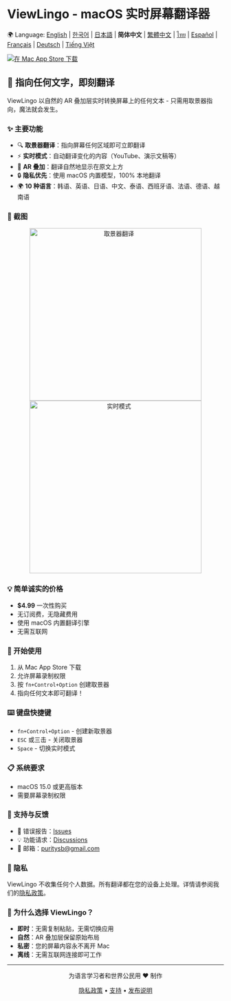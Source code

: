 # ViewLingo - macOS 实时屏幕翻译器

🌍 Language: [English](../README.md) | [한국어](README-ko.md) | [日本語](README-ja.md) | **简体中文** | [繁體中文](README-zh-Hant.md) | [ไทย](README-th.md) | [Español](README-es.md) | [Français](README-fr.md) | [Deutsch](README-de.md) | [Tiếng Việt](README-vi.md)

[![在 Mac App Store 下载](https://developer.apple.com/app-store/marketing/guidelines/images/badge-download-on-the-mac-app-store.svg)](https://apps.apple.com/kr/app/viewlingo-%EC%8B%A4%EC%8B%9C%EA%B0%84-%ED%99%94%EB%A9%B4-%EB%B2%88%EC%97%AD%EA%B8%B0/id6749508592?mt=12)

## 🎯 指向任何文字，即刻翻译

ViewLingo 以自然的 AR 叠加层实时转换屏幕上的任何文本 - 只需用取景器指向，魔法就会发生。

### ✨ 主要功能
- 🔍 **取景器翻译**：指向屏幕任何区域即可立即翻译
- ⚡ **实时模式**：自动翻译变化的内容（YouTube、演示文稿等）
- 🎨 **AR 叠加**：翻译自然地显示在原文上方
- 🔒 **隐私优先**：使用 macOS 内置模型，100% 本地翻译
- 🌍 **10 种语言**：韩语、英语、日语、中文、泰语、西班牙语、法语、德语、越南语

### 📸 截图

<p align="center">
  <img src="images/viewfinder-demo.png" width="400" alt="取景器翻译">
  <img src="images/live-mode.png" width="400" alt="实时模式">
</p>

### 💡 简单诚实的价格
- **$4.99** 一次性购买
- 无订阅费，无隐藏费用
- 使用 macOS 内置翻译引擎
- 无需互联网

### 🚀 开始使用
1. 从 Mac App Store 下载
2. 允许屏幕录制权限
3. 按 `fn+Control+Option` 创建取景器
4. 指向任何文本即可翻译！

### ⌨️ 键盘快捷键
- `fn+Control+Option` - 创建新取景器
- `ESC` 或三击 - 关闭取景器
- `Space` - 切换实时模式

### 📋 系统要求
- macOS 15.0 或更高版本
- 需要屏幕录制权限

### 📮 支持与反馈
- 🐛 错误报告：[Issues](https://github.com/puritysb/ViewLingo/issues)
- 💡 功能请求：[Discussions](https://github.com/puritysb/ViewLingo/discussions)
- 📧 邮箱：puritysb@gmail.com

### 🔐 隐私
ViewLingo 不收集任何个人数据。所有翻译都在您的设备上处理。详情请参阅我们的[隐私政策](PRIVACY-zh-Hans.md)。

### 🌟 为什么选择 ViewLingo？
- **即时**：无需复制粘贴，无需切换应用
- **自然**：AR 叠加层保留原始布局
- **私密**：您的屏幕内容永不离开 Mac
- **离线**：无需互联网连接即可工作

---

<p align="center">
为语言学习者和世界公民用 ❤️ 制作
</p>

<p align="center">
  <a href="PRIVACY-zh-Hans.md">隐私政策</a> •
  <a href="SUPPORT-zh-Hans.md">支持</a> •
  <a href="https://github.com/puritysb/ViewLingo/releases">发布说明</a>
</p>